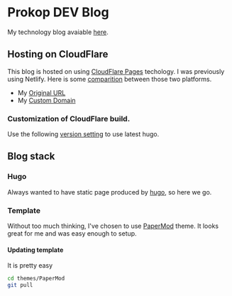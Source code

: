 # Prokop DEV Blog

My technology blog avaiable [here](https://blog.prokop.dev).

## Hosting on CloudFlare

This blog is hosted on using [CloudFlare Pages](https://pages.cloudflare.com/) techology. I was previously using Netlify. Here is some [comparition](https://blog.logrocket.com/netlify-vs-cloudflare-pages/) between those two platforms.

- My [Original URL](https://blog-prokop-dev.pages.dev/) 
- My [Custom Domain](https://blog.prokop.dev)

### Customization of CloudFlare build.

Use the following [version setting](https://developers.cloudflare.com/pages/how-to/deploy-a-hugo-site#using-a-specific-hugo-version) to use latest hugo.

## Blog stack

### Hugo

Always wanted to have static page produced by [hugo](https://gohugo.io/), so here we go.

### Template

Without too much thinking, I've chosen to use [PaperMod](https://github.com/adityatelange/hugo-PaperMod) theme. It looks great for me and was easy enough to setup.

#### Updating template

It is pretty easy

``` bash
cd themes/PaperMod
git pull
```